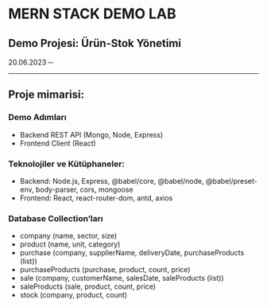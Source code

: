 # MERN STACK DEMO LAB

## Demo Projesi: Ürün-Stok Yönetimi

20.06.2023
─

---

## Proje mimarisi:

### Demo Adımları

- Backend REST API (Mongo, Node, Express)
- Frontend Client (React)

### Teknolojiler ve Kütüphaneler:

- Backend: Node.js, Express, @babel/core, @babel/node, @babel/preset-env, body-parser, cors, mongoose
- Frontend: React, react-router-dom, antd, axios

### Database Collection’ları

- company (name, sector, size)
- product (name, unit, category)
- purchase (company, supplierName, deliveryDate, purchaseProducts (list))
- purchaseProducts (purchase, product, count, price)
- sale (company, customerName, salesDate, saleProducts (list))
- saleProducts (sale, product, count, price)
- stock (company, product, count)
